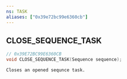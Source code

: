 ```yaml
---
ns: TASK
aliases: ["0x39e72bc99e6360cb"]
---
```

## CLOSE_SEQUENCE_TASK

```c
// 0x39E72BC99E6360CB
void CLOSE_SEQUENCE_TASK(Sequence sequence);
```

```
Closes an opened sequnce task.
```
